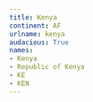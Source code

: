 ```yaml
---
title: Kenya
continent: AF
urlname: kenya
audacious: True
names:
- Kenya
- Republic of Kenya
- KE
- KEN
---
```

